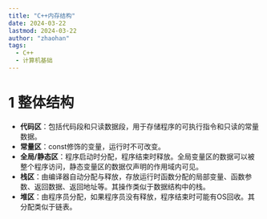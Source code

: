 ```yaml
---
title: "C++内存结构"
date: 2024-03-22
lastmod: 2024-03-22
author: "zhaohan"
tags:
  - C++
  - 计算机基础
---
```


# 1 整体结构

- **代码区**：包括代码段和只读数据段，用于存储程序的可执行指令和只读的常量数据。
- **常量区**：const修饰的变量，运行时不可改变。
- **全局/静态区**：程序启动时分配，程序结束时释放。全局变量区的数据可以被整个程序访问，静态变量区的数据仅声明的作用域内可见。
- **栈区**：由编译器自动分配与释放，存放运行时函数分配的局部变量、函数参数、返回数据、返回地址等。其操作类似于数据结构中的栈。
- **堆区**：由程序员分配，如果程序员没有释放，程序结束时可能有OS回收。其分配类似于链表。
